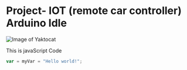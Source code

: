 #  Project- IOT (remote car controller) Arduino Idle 

![Image of Yaktocat](https://octodex.github.com/images/yaktocat.png)

This is javaScript Code 
```javascript
var = myVar = "Hello world!";
```
